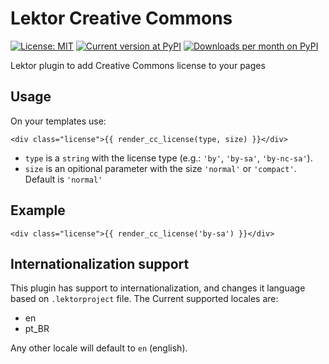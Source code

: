 # Lektor Creative Commons

[![License: MIT](https://img.shields.io/pypi/l/lektor-creative-commons.svg)](https://github.com/humrochagf/lektor-creative-commons/blob/master/LICENSE)
[![Current version at PyPI](https://img.shields.io/pypi/v/lektor-creative-commons.svg)](https://pypi.python.org/pypi/lektor-creative-commons)
[![Downloads per month on PyPI](https://img.shields.io/pypi/dm/lektor-creative-commons.svg)](https://pypi.python.org/pypi/lektor-creative-commons)

Lektor plugin to add Creative Commons license to your pages


## Usage

On your templates use:

```
<div class="license">{{ render_cc_license(type, size) }}</div>
```

- `type` is a `string` with the license type (e.g.: `'by'`, `'by-sa'`, `'by-nc-sa'`).
- `size` is an opitional parameter with the size `'normal'` or `'compact'`. Default is `'normal'`

## Example

```
<div class="license">{{ render_cc_license('by-sa') }}</div>
```

## Internationalization support

This plugin has support to internationalization, and changes it language based on `.lektorproject` file.
The Current supported locales are:

- en
- pt_BR

Any other locale will default to `en` (english).
